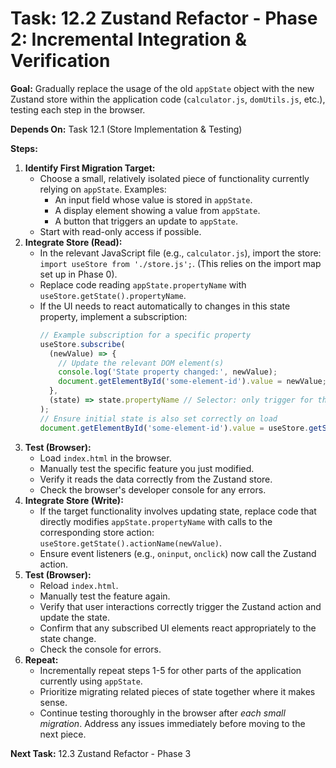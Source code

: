 # Task: 12.2 Zustand Refactor - Phase 2: Incremental Integration & Verification

**Goal:** Gradually replace the usage of the old `appState` object with the new Zustand store within the application code (`calculator.js`, `domUtils.js`, etc.), testing each step in the browser.

**Depends On:** Task 12.1 (Store Implementation & Testing)

**Steps:**

1.  **Identify First Migration Target:**
    *   Choose a small, relatively isolated piece of functionality currently relying on `appState`. Examples:
        *   An input field whose value is stored in `appState`.
        *   A display element showing a value from `appState`.
        *   A button that triggers an update to `appState`.
    *   Start with read-only access if possible.
2.  **Integrate Store (Read):**
    *   In the relevant JavaScript file (e.g., `calculator.js`), import the store: `import useStore from './store.js';`. (This relies on the import map set up in Phase 0).
    *   Replace code reading `appState.propertyName` with `useStore.getState().propertyName`.
    *   If the UI needs to react automatically to changes in this state property, implement a subscription:
        ```javascript
        // Example subscription for a specific property
        useStore.subscribe(
          (newValue) => {
            // Update the relevant DOM element(s)
            console.log('State property changed:', newValue);
            document.getElementById('some-element-id').value = newValue;
          },
          (state) => state.propertyName // Selector: only trigger for this property
        );
        // Ensure initial state is also set correctly on load
        document.getElementById('some-element-id').value = useStore.getState().propertyName;
        ```
3.  **Test (Browser):**
    *   Load `index.html` in the browser.
    *   Manually test the specific feature you just modified.
    *   Verify it reads the data correctly from the Zustand store.
    *   Check the browser's developer console for any errors.
4.  **Integrate Store (Write):**
    *   If the target functionality involves updating state, replace code that directly modifies `appState.propertyName` with calls to the corresponding store action: `useStore.getState().actionName(newValue)`.
    *   Ensure event listeners (e.g., `oninput`, `onclick`) now call the Zustand action.
5.  **Test (Browser):**
    *   Reload `index.html`.
    *   Manually test the feature again.
    *   Verify that user interactions correctly trigger the Zustand action and update the state.
    *   Confirm that any subscribed UI elements react appropriately to the state change.
    *   Check the console for errors.
6.  **Repeat:**
    *   Incrementally repeat steps 1-5 for other parts of the application currently using `appState`.
    *   Prioritize migrating related pieces of state together where it makes sense.
    *   Continue testing thoroughly in the browser after *each small migration*. Address any issues immediately before moving to the next piece.

**Next Task:** 12.3 Zustand Refactor - Phase 3
